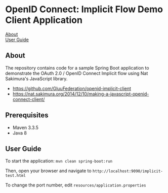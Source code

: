 # OpenID Connect: Implicit Flow Demo Client Application

[About](#about) </br>
[User Guide](#user-guide) </br>

## About
The repository contains code for a sample Spring Boot application to demonstrate the OAuth 2.0 / OpenID Connect Implicit flow using Nat Sakimura's JavaScript library.

* https://github.com/GluuFederation/openid-implicit-client
* https://nat.sakimura.org/2014/12/10/making-a-javascript-openid-connect-client/

## Prerequisites

* Maven 3.3.5
* Java 8

## User Guide

To start the application: `mvn clean spring-boot:run`

Then, open your browser and navigate to `http://localhost:9090/implicit-test.html`

To change the port number, edit `resources/application.properties`
